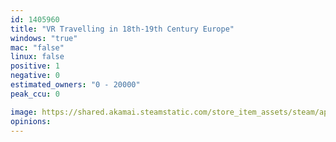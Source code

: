 ```yaml
---
id: 1405960
title: "VR Travelling in 18th-19th Century Europe"
windows: "true"
mac: "false"
linux: false
positive: 1
negative: 0
estimated_owners: "0 - 20000"
peak_ccu: 0

image: https://shared.akamai.steamstatic.com/store_item_assets/steam/apps/1405960/header.jpg?t=1659102166
opinions:
---
```

